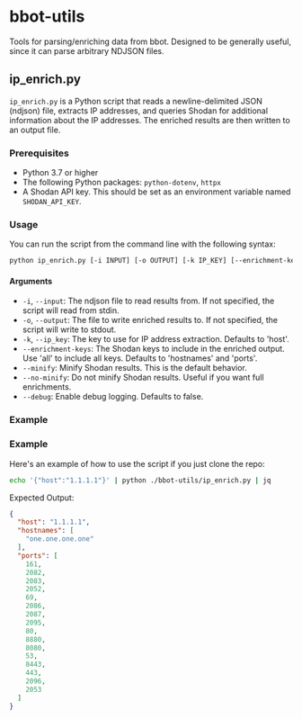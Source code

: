 # bbot-utils

Tools for parsing/enriching data from bbot. Designed to be generally useful, since it can parse arbitrary NDJSON files.

## ip_enrich.py

`ip_enrich.py` is a Python script that reads a newline-delimited JSON (ndjson) file, extracts IP addresses, and queries Shodan for additional information about the IP addresses. The enriched results are then written to an output file.

### Prerequisites

- Python 3.7 or higher
- The following Python packages: `python-dotenv`, `httpx`
- A Shodan API key. This should be set as an environment variable named `SHODAN_API_KEY`.

### Usage

You can run the script from the command line with the following syntax:

```bash
python ip_enrich.py [-i INPUT] [-o OUTPUT] [-k IP_KEY] [--enrichment-keys [ENRICHMENT_KEYS ...]] [--minify | --no-minify] [--debug]
```

#### Arguments

- `-i`, `--input`: The ndjson file to read results from. If not specified, the script will read from stdin.
- `-o`, `--output`: The file to write enriched results to. If not specified, the script will write to stdout.
- `-k`, `--ip_key`: The key to use for IP address extraction. Defaults to 'host'.
- `--enrichment-keys`: The Shodan keys to include in the enriched output. Use 'all' to include all keys. Defaults to 'hostnames' and 'ports'.
- `--minify`: Minify Shodan results. This is the default behavior.
- `--no-minify`: Do not minify Shodan results. Useful if you want full enrichments.
- `--debug`: Enable debug logging. Defaults to false.

### Example

### Example



Here's an example of how to use the script if you just clone the repo:

```bash
echo '{"host":"1.1.1.1"}' | python ./bbot-utils/ip_enrich.py | jq
```

Expected Output:

```json
{
  "host": "1.1.1.1",
  "hostnames": [
    "one.one.one.one"
  ],
  "ports": [
    161,
    2082,
    2083,
    2052,
    69,
    2086,
    2087,
    2095,
    80,
    8880,
    8080,
    53,
    8443,
    443,
    2096,
    2053
  ]
}
```

